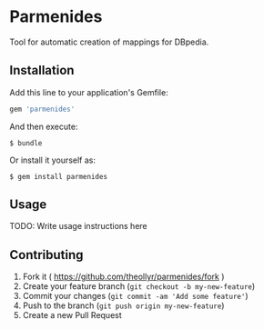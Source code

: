 # Parmenides

Tool for automatic creation of mappings for DBpedia.

## Installation

Add this line to your application's Gemfile:

```ruby
gem 'parmenides'
```

And then execute:

    $ bundle

Or install it yourself as:

    $ gem install parmenides

## Usage

TODO: Write usage instructions here

## Contributing

1. Fork it ( https://github.com/theollyr/parmenides/fork )
2. Create your feature branch (`git checkout -b my-new-feature`)
3. Commit your changes (`git commit -am 'Add some feature'`)
4. Push to the branch (`git push origin my-new-feature`)
5. Create a new Pull Request
